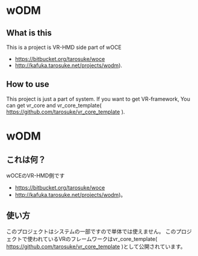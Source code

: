 # wODM

## What is this
This is a project is VR-HMD side part of wOCE
* https://bitbucket.org/tarosuke/woce
* http://kafuka.tarosuke.net/projects/wodm).

## How to use

This project is just a part of system.
If you want to get VR-framework, You can get vr_core and vr_core_template( https://github.com/tarosuke/vr_core_template ).

# wODM

## これは何？

wOCEのVR-HMD側です
* https://bitbucket.org/tarosuke/woce
* http://kafuka.tarosuke.net/projects/wodm)。

## 使い方

このプロジェクトはシステムの一部ですので単体では使えません。
このプロジェクトで使われているVRのフレームワークはvr_core_template( https://github.com/tarosuke/vr_core_template )として公開されています。
